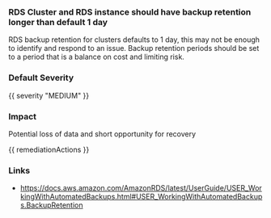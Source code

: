 
### RDS Cluster and RDS instance should have backup retention longer than default 1 day

RDS backup retention for clusters defaults to 1 day, this may not be enough to identify and respond to an issue. Backup retention periods should be set to a period that is a balance on cost and limiting risk.

### Default Severity
{{ severity "MEDIUM" }}

### Impact
Potential loss of data and short opportunity for recovery

<!-- DO NOT CHANGE -->
{{ remediationActions }}

### Links
- https://docs.aws.amazon.com/AmazonRDS/latest/UserGuide/USER_WorkingWithAutomatedBackups.html#USER_WorkingWithAutomatedBackups.BackupRetention
        